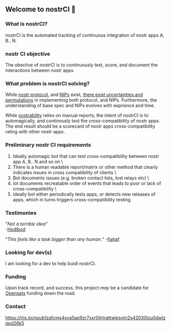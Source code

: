 ## Welcome to nostrCI 👋



### What is nostrCI?

nostrCI is the automated tracking of continuous integration of nostr apps A, B.. N. 

### nostr CI objective

The obective of nostrCI is to continuously test, score, and document the interactions between nostr apps. 

### What problem is nostrCI solving?

While [nostr protocol](https://github.com/nostr-protocol), and [NIPs](https://github.com/nostr-protocol/nips) exist, [there exist uncertainties and permutations](https://github.com/nostrability/nostrability/issues) in implementing both protocol, and NIPs. 
Furthermore, the understanding of base spec and NIPs evolves with exprience and time. 

While [nostrability](github.com/nostrability) relies on manual reports, the intent of nostrCI is to automagically, and continously test the cross-compatibility of nostr apps. The end result should be a 
scorecard of nostr apps cross-compatibility rating with other nostr apps. 

### Preliminary nostr CI requirements

1. Ideally automagic bot that can test cross-compatibility between nostr app A, B.. N and so on \
2. There is a human readable report/matrix or other method that clearly indicates issues in cross compatibility of clients \
3. Bot documents issues (e.g. broken contact lists, lost relays etc) \
4. Iot documents recreatable order of events that leads to poor or lack of cross-compatibility \
5. Ideally bot either periodically tests apps, or detects new releases of apps, which in turns triggers cross-compatibility testing

### Testimonies

"_Not a terrible idea_" \
-[Hodlbod](github.com/staab)

"_This feels like a task bigger than any human._” 
-[fiatjaf](github.com/fiatjaf)



### Looking for dev(s) 

I am looking for a dev to help buidl nostrCI. 

### Funding

Upon track record, and success, this project _may_ be a candidate for [Opensats](https://opensats.org/) funding down the road.

### Contact

https://iris.to/npub1zafcms4xya5ap9zr7xxr0jlrtrattwlesytn2s42030lzu0dwlzqpd26k5
